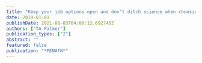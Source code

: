 ```yaml
---
title: "Keep your job options open and don’t ditch science when choosing next year’s school subjects"
date: 2019-01-01
publishDate: 2021-08-03T04:08:12.692745Z
authors: ["TA Palmer"]
publication_types: ["2"]
abstract: ""
featured: false
publication: "*MENAFN*"
---
```


